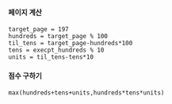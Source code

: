 #### 페이지 계산
```
target_page = 197
hundreds = target_page % 100
til_tens = target_page-hundreds*100
tens = execpt_hundreds % 10
units = til_tens-tens*10
```
#### 점수 구하기
```
max(hundreds+tens+units,hundreds*tens*units)
```
